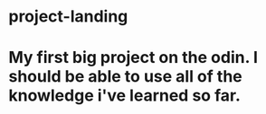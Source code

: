 # project-landing

# My first big project on the odin. I should be able to use all of the knowledge i've learned so far.
